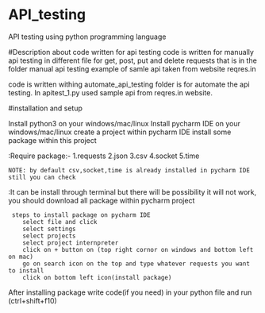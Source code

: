 # API_testing
API testing using python programming language

#Description about code written for api testing
code is written for manually api testing in different file for get, post, put and delete requests that is in the folder manual api testing example of samle api taken from website reqres.in

code is written withing automate_api_testing folder is for automate the api testing. In apitest_1.py used sample api from reqres.in website.


#installation and setup

Install python3 on your windows/mac/linux
Install pycharm IDE on your windows/mac/linux
create a project within pycharm IDE
install some package within this project

  :Require package:-
    1.requests
    2.json
    3.csv
    4.socket
    5.time
    
    NOTE: by default csv,socket,time is already installed in pycharm IDE still you can check 
  :It can be install through terminal but there will be possibility it will not work, you should download all package within pycharm project 
  
     steps to install package on pycharm IDE
        select file and click
        select settings
        select projects
        select project internpreter 
        click on + button on (top right cornor on windows and bottom left on mac)
        go on search icon on the top and type whatever requests you want to install 
        click on bottom left icon(install package)
 
 After installing package write code(if you need) in your python file and run (ctrl+shift+f10)
